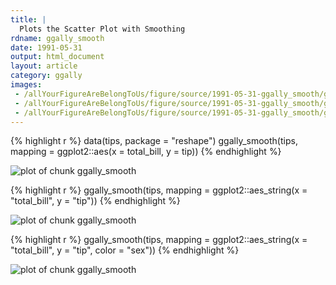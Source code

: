 ```yaml
---
title: |
  Plots the Scatter Plot with Smoothing
rdname: ggally_smooth
date: 1991-05-31
output: html_document
layout: article
category: ggally
images:
 - /allYourFigureAreBelongToUs/figure/source/1991-05-31-ggally_smooth/ggally_smooth-1.png
 - /allYourFigureAreBelongToUs/figure/source/1991-05-31-ggally_smooth/ggally_smooth-2.png
 - /allYourFigureAreBelongToUs/figure/source/1991-05-31-ggally_smooth/ggally_smooth-3.png
---
```





{% highlight r %}
data(tips, package = "reshape")
 ggally_smooth(tips, mapping = ggplot2::aes(x = total_bill, y = tip))
{% endhighlight %}

![plot of chunk ggally_smooth](/allYourFigureAreBelongToUs/figure/source/1991-05-31-ggally_smooth/ggally_smooth-1.png) 

{% highlight r %}
 ggally_smooth(tips, mapping = ggplot2::aes_string(x = "total_bill", y = "tip"))
{% endhighlight %}

![plot of chunk ggally_smooth](/allYourFigureAreBelongToUs/figure/source/1991-05-31-ggally_smooth/ggally_smooth-2.png) 

{% highlight r %}
 ggally_smooth(tips, mapping = ggplot2::aes_string(x = "total_bill", y = "tip", color = "sex"))
{% endhighlight %}

![plot of chunk ggally_smooth](/allYourFigureAreBelongToUs/figure/source/1991-05-31-ggally_smooth/ggally_smooth-3.png) 